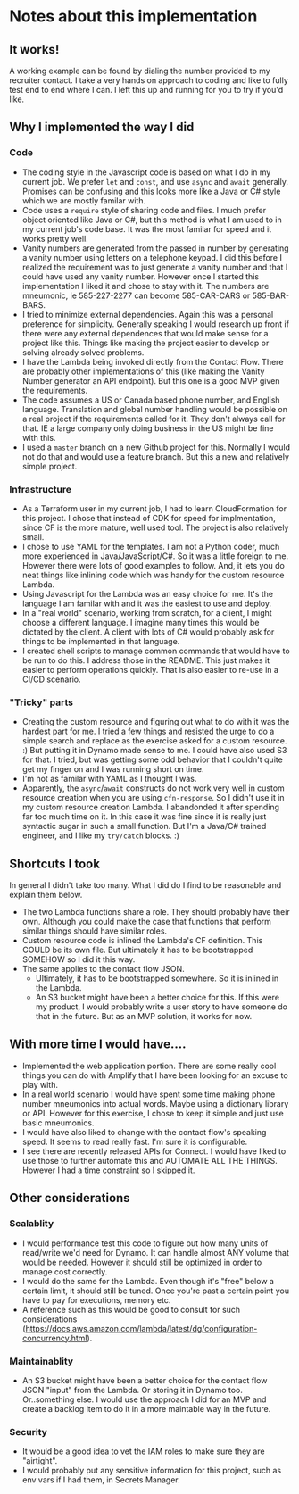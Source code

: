 # Notes about this implementation
## It works!
A working example can be found by dialing the number provided to my recruiter contact.  I take a very hands on approach to coding and like to fully test end to end where I can.
I left this up and running for you to try if you'd like.

## Why I implemented the way I did
### Code
* The coding style in the Javascript code is based on what I do in my current job.  We prefer `let` and `const`, and use `async` and `await` generally.  Promises can be confusing and this looks more like a Java or C# style which we are mostly familar with.
* Code uses a `require` style of sharing code and files.  I much prefer object oriented like Java or C#, but this method is what I am used to
  in my current job's code base.  It was the most familar for speed and it works pretty well.
* Vanity numbers are generated from the passed in number by generating a vanity number using letters on a telephone keypad.
  I did this before I realized the requirement was to just generate a vanity number and that I could have used any vanity number.  However once I started this implementation I liked it and chose to stay with it. The numbers are mneumonic, ie 585-227-2277 can become 585-CAR-CARS or 585-BAR-BARS.
* I tried to minimize external dependencies. Again this was a personal preference for simplicity.  Generally speaking I would research up front if there were any external dependences that would make sense for a project like this.  Things like making the project easier to develop or solving already solved problems.
* I have the Lambda being invoked directly from the Contact Flow.  There are probably other implementations of this (like making the Vanity Number generator an API endpoint). But this one is a good MVP given the requirements.
* The code assumes a US or Canada based phone number, and English language.  Translation and global number handling would be possible on a real project if the requirements called for it.  They don't always call for that.  IE a large company only doing business in the US might be fine with this.
* I used a `master` branch on a new Github project for this.  Normally I would not do that and would use a feature branch. But this a new and relatively simple project.

### Infrastructure
* As a Terraform user in my current job, I had to learn CloudFormation for this project.  I chose that instead of CDK for speed for implmentation, since CF is the more mature, well used tool.  The project is also relatively small.
* I chose to use YAML for the templates.  I am not a Python coder, much more experienced in Java/JavaScript/C#.  So it was a little foreign to me.  However there were lots of good examples to follow.  And, it lets you do neat things like inlining code which was handy for the custom resource Lambda.
* Using Javascript for the Lambda was an easy choice for me. It's the language I am familar with and it was the easiest to use and deploy.
* In a "real world" scenario, working from scratch, for a client, I might choose a different language.  I imagine many times this would be dictated by the client.  A client with lots of C# would probably ask for things to be implemented in that language.
* I created shell scripts to manage common commands that would have to be run to do this.  I address those in the README.  This just makes it easier to perform operations quickly.  That is also easier to re-use in a CI/CD scenario.

### "Tricky" parts
* Creating the custom resource and figuring out what to do with it was the hardest part for me.  I tried a few things and resisted the urge to do a simple search and replace as the exercise asked for a custom resource. :)  But putting it in Dynamo made sense to me.  I could have also used S3 for that.  I tried, but was getting some odd behavior that I couldn't quite get my finger on and I was running short on time.
* I'm not as familar with YAML as I thought I was.
* Apparently, the `async`/`await` constructs do not work very well in custom resource creation when you are using `cfn-response`.   So I didn't use it in my custom resource creation Lambda.  I abandonded it after spending far too much time on it. In this case it was fine since it is really just syntactic sugar in such a small function.  But I'm a Java/C# trained engineer, and I like my `try/catch` blocks. :)

## Shortcuts I took
In general I didn't take too many. What I did do I find to be reasonable and explain them below.

* The two Lambda functions share a role. They should probably have their own.  Although you could make the case that functions that perform similar things should have similar roles.
* Custom resource code is inlined the Lambda's CF definition.  This COULD be its own file.  But ultimately it has to be bootstrapped SOMEHOW so I did it this way.
* The same applies to the contact flow JSON.
  * Ultimately, it has to be bootstrapped somewhere.  So it is inlined in the Lambda.
  * An S3 bucket might have been a better choice for this.  If this were my product, I would probably write a user story to have someone do that in the future.  But as an MVP solution, it works for now.
## With more time I would have....
* Implemented the web application portion.  There are some really cool things you can do with Amplify that I have been looking for an excuse to play with.
* In a real world scenario I would have spent some time making phone number mneumonics into actual words.  Maybe using a dictionary library or API.  However for this exercise, I chose to keep it simple and just use basic mneumonics.
* I would have also liked to change with the contact flow's speaking speed.  It seems to read really fast.  I'm sure it is configurable.
* I see there are recently released APIs for Connect.  I would have liked to use those to further automate this and AUTOMATE ALL THE THINGS.  However I had a time constraint so I skipped it.

## Other considerations
### Scalablity
* I would performance test this code to figure out how many units of read/write we'd need for Dynamo.  It can handle almost ANY volume that would be needed.   However it should still be optimized in order to manage cost correctly.
* I would do the same for the Lambda.  Even though it's "free" below a certain limit, it should still be tuned.  Once you're past a certain point you have to pay for executions, memory etc.
* A reference such as this would be good to consult for such considerations (https://docs.aws.amazon.com/lambda/latest/dg/configuration-concurrency.html).

### Maintainablity
* An S3 bucket might have been a better choice for the contact flow JSON "input" from the Lambda.  Or storing it in Dynamo too.  Or..something else.  I would use the approach I did for an MVP and create a backlog item to do it in a more maintable way in the future.

### Security
* It would be a good idea to vet the IAM roles to make sure they are "airtight".
* I would probably put any sensitive information for this project, such as env vars if I had them, in Secrets Manager.